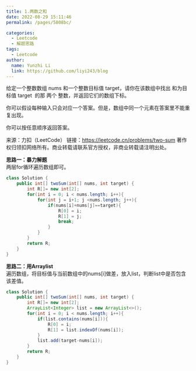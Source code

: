 ```yaml
---
title: 1.两数之和
date: 2022-08-29 15:11:46
permalink: /pages/5808bc/

categories:
  - Leetcode
  - 解题思路
tags:
  - Leetcode
author: 
  name: Yunzhi Li
  link: https://github.com/liyi243/blog
---
```


给定一个整数数组 nums 和一个整数目标值 target，请你在该数组中找出 和为目标值 target  的那 两个 整数，并返回它们的数组下标。

你可以假设每种输入只会对应一个答案。但是，数组中同一个元素在答案里不能重复出现。

你可以按任意顺序返回答案。

来源：力扣（LeetCode）
链接：https://leetcode.cn/problems/two-sum
著作权归领扣网络所有。商业转载请联系官方授权，非商业转载请注明出处。
<!-- more -->

**思路一：暴力解题**<br>
两层for循环遍历数组即可。
```java
class Solution {
    public int[] twoSum(int[] nums, int target) {
        int R[]= new int[2];
        for(int i = 0; i < nums.length; i++){
            for(int j = i+1; j <nums.length; j++){
                if(nums[i]+nums[j]==target){
                    R[0] = i;
                    R[1] = j;
                    break;
                }
            }
        }
        return R;
    }
}
```
**思路二：用Arraylist**<br>
遍历数组，将目标值与当前数组中的nums[i]做差，放入list，判断list中是否包含该差值。

```java
class Solution {
    public int[] twoSum(int[] nums, int target) {
        int R[]= new int[2];
        ArrayList<Integer> list = new ArrayList<>();
        for(int i = 0; i < nums.length; i++){
            if(list.contains(nums[i])){
                R[0] = i;
                R[1] = list.indexOf(nums[i]);
            }
            list.add(target-nums[i]);
        }
        return R;
    }
}
```